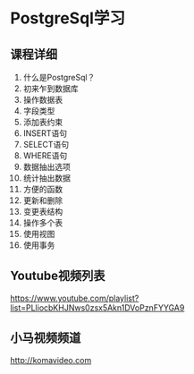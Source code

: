 PostgreSql学习
=============

## 课程详细

01. 什么是PostgreSql？
02. 初来乍到数据库
03. 操作数据表
04. 字段类型
05. 添加表约束
06. INSERT语句
07. SELECT语句
08. WHERE语句
09. 数据抽出选项
10. 统计抽出数据
11. 方便的函数
12. 更新和删除
13. 变更表结构
14. 操作多个表
15. 使用视图
16. 使用事务

## Youtube视频列表

https://www.youtube.com/playlist?list=PLliocbKHJNws0zsx5Akn1DVoPznFYYGA9

## 小马视频频道

http://komavideo.com
